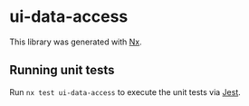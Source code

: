 # ui-data-access

This library was generated with [Nx](https://nx.dev).

## Running unit tests

Run `nx test ui-data-access` to execute the unit tests via [Jest](https://jestjs.io).
